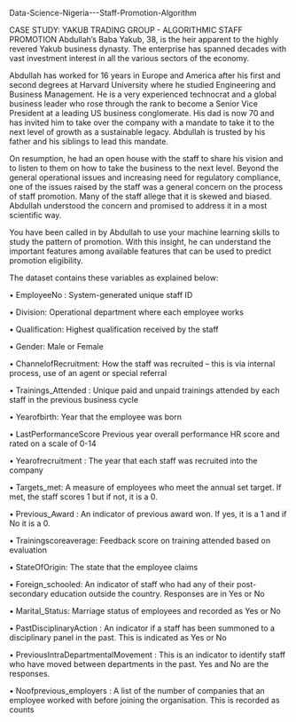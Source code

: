 Data-Science-Nigeria---Staff-Promotion-Algorithm

CASE STUDY: YAKUB TRADING GROUP - ALGORITHMIC STAFF PROMOTION Abdullah’s Baba Yakub, 38, is the heir apparent to the highly revered Yakub business dynasty. The enterprise has spanned decades with vast investment interest in all the various sectors of the economy.

Abdullah has worked for 16 years in Europe and America after his first and second degrees at Harvard University where he studied Engineering and Business Management. He is a very experienced technocrat and a global business leader who rose through the rank to become a Senior Vice President at a leading US business conglomerate. His dad is now 70 and has invited him to take over the company with a mandate to take it to the next level of growth as a sustainable legacy. Abdullah is trusted by his father and his siblings to lead this mandate.

On resumption, he had an open house with the staff to share his vision and to listen to them on how to take the business to the next level. Beyond the general operational issues and increasing need for regulatory compliance, one of the issues raised by the staff was a general concern on the process of staff promotion. Many of the staff allege that it is skewed and biased. Abdullah understood the concern and promised to address it in a most scientific way.

You have been called in by Abdullah to use your machine learning skills to study the pattern of promotion. With this insight, he can understand the important features among available features that can be used to predict promotion eligibility.

The dataset contains these variables as explained below:

• EmployeeNo : System-generated unique staff ID

• Division: Operational department where each employee works

• Qualification: Highest qualification received by the staff

• Gender: Male or Female

• ChannelofRecruitment: How the staff was recruited – this is via internal process, use of an agent or special referral

• Trainings_Attended : Unique paid and unpaid trainings attended by each staff in the previous business cycle

• Yearofbirth: Year that the employee was born

• LastPerformanceScore Previous year overall performance HR score and rated on a scale of 0-14

• Yearofrecruitment : The year that each staff was recruited into the company

• Targets_met: A measure of employees who meet the annual set target. If met, the staff scores 1 but if not, it is a 0.

• Previous_Award : An indicator of previous award won. If yes, it is a 1 and if No it is a 0.

• Trainingscoreaverage: Feedback score on training attended based on evaluation

• StateOfOrigin: The state that the employee claims

• Foreign_schooled: An indicator of staff who had any of their post-secondary education outside the country. Responses are in Yes or No

• Marital_Status: Marriage status of employees and recorded as Yes or No

• PastDisciplinaryAction : An indicator if a staff has been summoned to a disciplinary panel in the past. This is indicated as Yes or No

• PreviousIntraDepartmentalMovement : This is an indicator to identify staff who have moved between departments in the past. Yes and No are the responses.

• Noofprevious_employers : A list of the number of companies that an employee worked with before joining the organisation. This is recorded as counts
